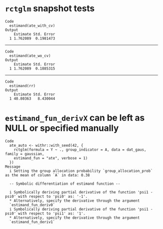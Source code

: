 # `rctglm` snapshot tests

    Code
      estimand(ate_with_cv)
    Output
        Estimate Std. Error
      1 1.762089  0.1981473

---

    Code
      estimand(ate_wo_cv)
    Output
        Estimate Std. Error
      1 1.762089  0.1885315

---

    Code
      estimand(rr)
    Output
        Estimate Std. Error
      1 40.80363   8.430044

# `estimand_fun_derivX` can be left as NULL or specified manually

    Code
      ate_auto <- withr::with_seed(42, {
        rctglm(formula = Y ~ ., group_indicator = A, data = dat_gaus, family = gaussian,
        estimand_fun = "ate", verbose = 1)
      })
    Message
      i Setting the group allocation probability `group_allocation_prob` as the mean of column `A` in data: 0.38
      
      -- Symbolic differentiation of estimand function --
      
      i Symbolically deriving partial derivative of the function 'psi1 - psi0' with respect to 'psi0' as: '-1'.
      * Alternatively, specify the derivative through the argument
      `estimand_fun_deriv0`
      i Symbolically deriving partial derivative of the function 'psi1 - psi0' with respect to 'psi1' as: '1'.
      * Alternatively, specify the derivative through the argument
      `estimand_fun_deriv1`

